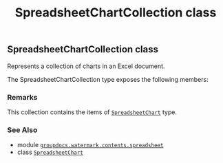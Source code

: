 ﻿---
title: SpreadsheetChartCollection class
second_title: GroupDocs.Watermark for Python via .NET API References
description: 
type: docs
url: /python-net/groupdocs.watermark.contents.spreadsheet/spreadsheetchartcollection/
is_root: false
weight: 60
---

## SpreadsheetChartCollection class

Represents a collection of charts in an Excel document.



The SpreadsheetChartCollection type exposes the following members:


### Remarks 


This collection contains the items of [`SpreadsheetChart`](/watermark/python-net/groupdocs.watermark.contents.spreadsheet/spreadsheetchart) type.

### See Also
* module [`groupdocs.watermark.contents.spreadsheet`](..)
* class [`SpreadsheetChart`](/watermark/python-net/groupdocs.watermark.contents.spreadsheet/spreadsheetchart)
